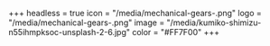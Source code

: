 +++
headless = true
icon = "/media/mechanical-gears-.png"
logo = "/media/mechanical-gears-.png"
image = "/media/kumiko-shimizu-n55ihmpksoc-unsplash-2-6.jpg"
color = "#FF7F00"
+++
